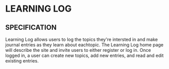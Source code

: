 # LEARNING LOG

## SPECIFICATION
Learning Log allows users to log the topics they're intersted in and make journal entries as they learn about eachtopic. The Learning Log home page will describe the site and invite users to either register or log in. Once logged in, a user can create new topics, add new entries, and read and edit existing entries.
